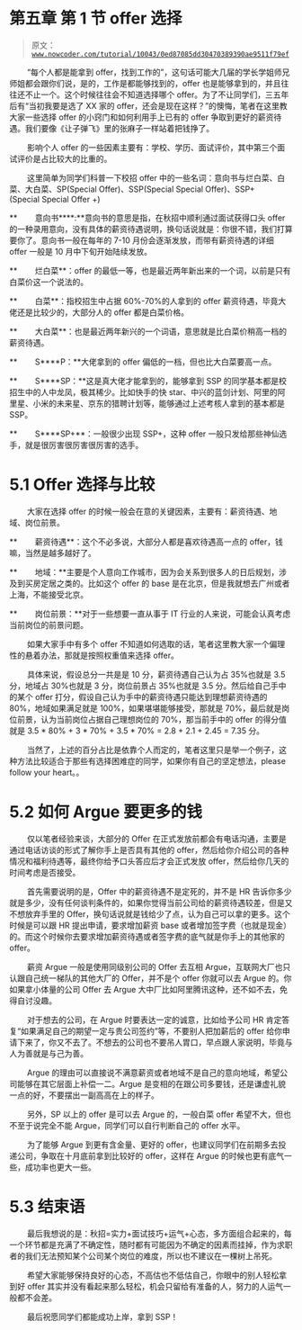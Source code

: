 # 第五章 第 1 节 offer 选择

> 原文：[`www.nowcoder.com/tutorial/10043/0ed87085dd30470389390ae9511f79ef`](https://www.nowcoder.com/tutorial/10043/0ed87085dd30470389390ae9511f79ef)

        “每个人都是能拿到 offer，找到工作的”，这句话可能大几届的学长学姐师兄师姐都会跟你们说，是的，工作是都能够找到的，offer 也是能够拿到的，并且往往还不止一个。这个时候往往会不知道选择哪个 offer。为了不让同学们，三五年后有“当初我要是选了 XX 家的 offer，还会是现在这样？”的懊悔，笔者在这里教大家一些选择 offer 的小窍门和如何利用手上已有的 offer 争取到更好的薪资待遇。我们要像《让子弹飞》里的张麻子一样站着把钱挣了。

        影响个人 offer 的一些因素主要有：学校、学历、面试评价，其中第三个面试评价是占比较大的比重的。

        这里简单为同学们科普一下校招 offer 中的一些名词：意向书与烂白菜、白菜、大白菜、SP(Special Offer)、SSP(Special Special Offer)、SSP+(Special Special Offer +)

**        意向书****:**意向书的意思是指，在秋招中顺利通过面试获得口头 offer 的一种录用意向，没有具体的薪资待遇说明，换句话说就是：你很不错，我们打算要你了。意向书一般在每年的 7-10 月份会逐渐发放，而带有薪资待遇的详细 offer 一般是 10 月中下旬开始陆续发放。

**        烂白菜**：offer 的最低一等，也是最近两年新出来的一个词，以前是只有白菜价这一个说法的。

**        白菜**：指校招生中占据 60%-70%的人拿到的 offer 薪资待遇，毕竟大佬还是比较少的，大部分人的 offer 都是白菜价格。

**        大白菜**：也是最近两年新兴的一个词语，意思就是比白菜价稍高一档的薪资待遇。

**        S****P：**大佬拿到的 offer 偏低的一档，但也比大白菜要高一点。

**        S****SP：**这是真大佬才能拿到的，能够拿到 SSP 的同学基本都是校招生中的人中龙凤，极其稀少。比如快手的快 star、中兴的蓝剑计划、阿里的阿里星、小米的未来星、京东的猎聘计划等，能够通过上述考核人拿到的基本都是 SSP。

**        S****SP+**：一般很少出现 SSP+，这种 offer 一般只发给那些神仙选手，就是很厉害很厉害很厉害的选手。

# 5.1 Offer 选择与比较

        大家在选择 offer 的时候一般会在意的关键因素，主要有：薪资待遇、地域、岗位前景。

**        薪资待遇**：这个不必多说，大部分人都是喜欢待遇高一点的 offer，钱嘛，当然是越多越好了。

**        地域：**主要是个人意向工作城市，因为会关系到很多人的日后规划，涉及到买房定居之类的。比如这个 offer 的 base 是在北京，但是我就想去广州或者上海，不能接受北京。

**        岗位前景：**对于一些想要一直从事于 IT 行业的人来说，可能会认真考虑当前岗位的前景问题。 

        如果大家手中有多个 offer 不知道如何选取的话，笔者这里教大家一个偏理性的悬着办法，那就是按照权重值来选择 offer。

        具体来说，假设总分一共是是 10 分，薪资待遇自己认为占 35%也就是 3.5 分，地域占 30%也就是 3 分，岗位前景占 35%也就是 3.5 分。然后给自己手中的某个 offer 打分，假设自己认为手中的薪资待遇只能达到理想薪资待遇的 80%，地域如果满足就是 100%，如果堪堪能够接受，那就是 70%，最后就是岗位前景，认为当前岗位占据自己理想岗位的 70%，那当前手中的 offer 的得分值就是 3.5 * 80% + 3 * 70% + 3.5 * 70% = 2.8 + 2.1 + 2.45 = 7.35 分。

        当然了，上述的百分占比是依靠个人而定的，笔者这里只是举一个例子，这种方法比较适合于那些有选择困难症的同学，如果你有自己的坚定想法，please follow your heart。。

# 5.2 如何 Argue 要更多的钱

        仅以笔者经验来谈，大部分的 Offer 在正式发放前都会有电话沟通，主要是通过电话访谈的形式了解你手上是否具有其他的 offer，然后给你介绍公司的各种情况和福利待遇等，最终你给予口头答应后才会正式发放 offer，然后给你几天的时间考虑是否接受。

        首先需要说明的是，Offer 中的薪资待遇不是定死的，并不是 HR 告诉你多少就是多少，没有任何谈判条件的，如果你觉得当前公司给的薪资待遇较差，但是又不想放弃手里的 Offer，换句话说就是钱给少了点，认为自己可以拿的更多。这个时候是可以跟 HR 提出申请，要求增加薪资 base 或者增加签字费（也就是现金）的。而这个时候你去要求增加薪资待遇或者签字费的底气就是你手上的其他家的 offer。

        薪资 Argue 一般是使用同级别公司的 Offer 去互相 Argue，互联网大厂也只认跟自己统一梯队的其他大厂的 Offer，并不是个 offer 你就可以去 Argue 的。你如果拿小体量的公司 Offer 去 Argue 大中厂比如阿里腾讯这种，还不如不去，免得自讨没趣。

        对于想去的公司，在 Argue 时要表达一定的诚意，比如给予公司 HR 肯定答复“如果满足自己的期望一定与贵公司签约”等，不要别人把加薪后的 offer 给你申请下来了，你又不去了。不想去的公司也不要吊人胃口，早点跟人家说明，毕竟与人为善就是与己为善。

        Argue 的理由可以直接说不满意薪资或者地域不是自己的意向地域，希望公司能够在其它层面上补偿一二。Argue 是变相的在跟公司多要钱，还是谦虚礼貌一点的好，不要摆出一副高高在上的样子。

        另外，SP 以上的 offer 是可以去 Argue 的，一般白菜 offer 希望不大，但也不至于说完全不能 Argue，同学们可以自行判断自己的 offer 水平。

        为了能够 Argue 到更有含金量、更好的 offer，也建议同学们在前期多去投递公司，争取在十月底前拿到比较好的 offer，这样在 Argue 的时候也更有底气一些，成功率也更大一些。

# 5.3 结束语

        最后我想说的是：秋招=实力+面试技巧+运气+心态，多方面组合起来的，每一个环节都是充满了不确定性，随时都有可能因为不确定的因素而挂掉，作为求职者的我们无法预知某个公司某个岗位的难度，所以也不建议在一棵树上吊死。

        希望大家能够保持良好的心态，不高估也不低估自己，你眼中的别人轻松拿到好 offer 其实并没有看起来那么轻松，机会只留给有准备的人，努力的人运气一般都不会差。

        最后祝愿同学们都能成功上岸，拿到 SSP！
